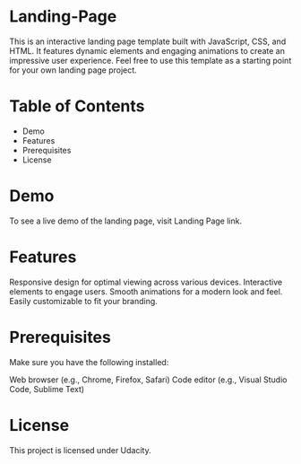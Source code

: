 # Landing-Page
This is an interactive landing page template built with JavaScript, CSS, and HTML. It features dynamic elements and engaging animations to create an impressive user experience. Feel free to use this template as a starting point for your own landing page project.

# Table of Contents
* Demo
* Features
* Prerequisites
* License

# Demo
To see a live demo of the landing page, visit Landing Page link.

# Features
Responsive design for optimal viewing across various devices.
Interactive elements to engage users.
Smooth animations for a modern look and feel.
Easily customizable to fit your branding.

# Prerequisites
Make sure you have the following installed:

Web browser (e.g., Chrome, Firefox, Safari)
Code editor (e.g., Visual Studio Code, Sublime Text)


# License
This project is licensed under Udacity.

